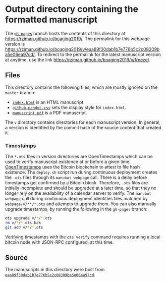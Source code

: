 # Output directory containing the formatted manuscript

The [`gh-pages`](https://github.com/rziman/boaging2019/tree/gh-pages) branch hosts the contents of this directory at https://rziman.github.io/boaging2019/.
The permalink for this webpage version is https://rziman.github.io/boaging2019/v/eaa89f30dab1b7e776b5c2c08309ba5e06ea97cd/.
To redirect to the permalink for the latest manuscript version at anytime, use the link https://rziman.github.io/boaging2019/v/freeze/.

## Files

This directory contains the following files, which are mostly ignored on the `master` branch:

+ [`index.html`](index.html) is an HTML manuscript.
+ [`github-pandoc.css`](github-pandoc.css) sets the display style for `index.html`.
+ [`manuscript.pdf`](manuscript.pdf) is a PDF manuscript.

The `v` directory contains directories for each manuscript version.
In general, a version is identified by the commit hash of the source content that created it.

### Timestamps

The `*.ots` files in version directories are OpenTimestamps which can be used to verify manuscript existence at or before a given time.
[OpenTimestamps](https://opentimestamps.org/) uses the Bitcoin blockchain to attest to file hash existence.
The `deploy.sh` script run during continuous deployment creates the `.ots` files through its `manubot webpage` call.
There is a delay before timestamps get confirmed by a Bitcoin block.
Therefore, `.ots` files are initially incomplete and should be upgraded at a later time, so that they no longer rely on the availability of a calendar server to verify.
The `manubot webpage` call during continuous deployment identifies files matched by `webpage/v/**/*.ots` and attempts to upgrade them.
You can also manually upgrade timestamps, by running the following in the `gh-pages` branch:

```sh
ots upgrade v/*/*.ots
rm v/*/*.ots.bak
git add v/*/*.ots
```

Verifying timestamps with the `ots verify` command requires running a local bitcoin node with JSON-RPC configured, at this time.

## Source

The manuscripts in this directory were built from
[`eaa89f30dab1b7e776b5c2c08309ba5e06ea97cd`](https://github.com/rziman/boaging2019/commit/eaa89f30dab1b7e776b5c2c08309ba5e06ea97cd).
